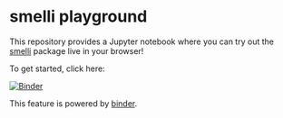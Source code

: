 

# smelli playground

This repository provides a Jupyter notebook where you can try out the
[smelli](https://github.com/smelli/smelli) package live in your browser!

To get started, click here:

[![Binder](https://mybinder.org/badge.svg)](https://mybinder.org/v2/gh/smelli/smelli-playground/master?filepath=smelli.ipynb)


This feature is powered by [binder](https://mybinder.org/).
